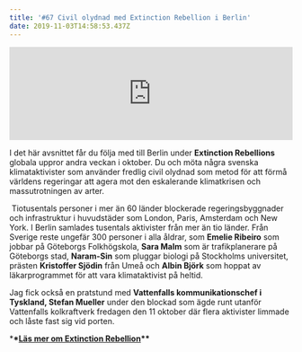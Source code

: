 ```yaml
---
title: '#67 Civil olydnad med Extinction Rebellion i Berlin'
date: 2019-11-03T14:58:53.437Z
---
```

<iframe width="100%" height="166" scrolling="no" frameborder="no" allow="autoplay" src="https://w.soundcloud.com/player/?url=https%3A//api.soundcloud.com/tracks/707263492&color=%23ff5500&auto_play=false&hide_related=false&show_comments=true&show_user=true&show_reposts=false&show_teaser=true"></iframe>

I det här avsnittet får du följa med till Berlin under **Extinction Rebellions** globala uppror andra veckan i oktober.  Du och möta några svenska klimataktivister som använder fredlig civil olydnad som metod för att förmå världens regeringar att agera mot den eskalerande klimatkrisen och massutrotningen av arter.

 Tiotusentals personer i mer än 60 länder blockerade regeringsbyggnader och infrastruktur i huvudstäder som London, Paris, Amsterdam och New York. I Berlin samlades tusentals aktivister från mer än tio länder. Från Sverige reste ungefär 300 personer i alla åldrar, som **Emelie Ribeiro** som jobbar på Göteborgs Folkhögskola, **Sara Malm** som är trafikplanerare på Göteborgs stad, **Naram-Sin** som pluggar biologi på Stockholms universitet, prästen **Kristoffer Sjödin** från Umeå och **Albin Björk** som hoppat av läkarprogrammet för att vara klimataktivist på heltid. 

Jag fick också en pratstund med **Vattenfalls kommunikationschef i Tyskland, Stefan Mueller** under den blockad som ägde runt utanför Vattenfalls kolkraftverk fredagen den 11 oktober där flera aktivister limmade och låste fast sig vid porten.

\***\*[**Läs mer om Extinction Rebellion**](https://www.extinctionrebellion.se/)\*\***
